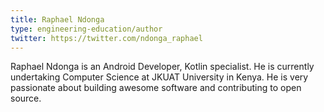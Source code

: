 ```yaml
---
title: Raphael Ndonga
type: engineering-education/author
twitter: https://twitter.com/ndonga_raphael
---
```

Raphael Ndonga is an Android Developer, Kotlin specialist. He is currently undertaking Computer Science at JKUAT University in Kenya. He is very passionate about building awesome software and contributing to open source.
